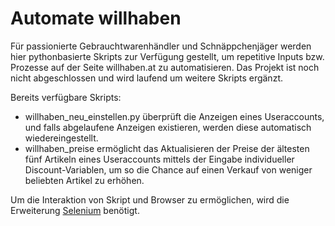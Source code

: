 # Automate willhaben

Für passionierte Gebrauchtwarenhändler und Schnäppchenjäger werden hier pythonbasierte Skripts zur Verfügung gestellt, um repetitive Inputs bzw. Prozesse auf der Seite willhaben.at zu automatisieren. 
Das Projekt ist noch nicht abgeschlossen und wird laufend um weitere Skripts ergänzt.

Bereits verfügbare Skripts:
 - willhaben_neu_einstellen.py überprüft die Anzeigen eines Useraccounts, und falls abgelaufene Anzeigen existieren, werden diese automatisch wiedereingestellt.
 - willhaben_preise ermöglicht das Aktualisieren der Preise der ältesten fünf Artikeln eines Useraccounts mittels der Eingabe individueller Discount-Variablen, um so die Chance auf einen Verkauf von weniger beliebten Artikel zu erhöhen.

Um die Interaktion von Skript und Browser zu ermöglichen, wird die Erweiterung [Selenium](https://www.selenium.dev/) benötigt.
